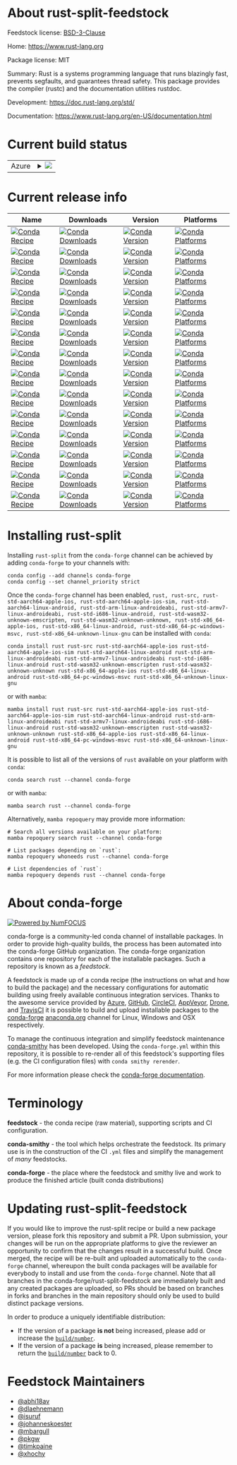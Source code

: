 About rust-split-feedstock
==========================

Feedstock license: [BSD-3-Clause](https://github.com/conda-forge/rust-feedstock/blob/main/LICENSE.txt)

Home: https://www.rust-lang.org

Package license: MIT

Summary: Rust is a systems programming language that runs blazingly fast, prevents segfaults, and guarantees thread safety.
This package provides the compiler (rustc) and the documentation utilities rustdoc.


Development: https://doc.rust-lang.org/std/

Documentation: https://www.rust-lang.org/en-US/documentation.html

Current build status
====================


<table>
    
  <tr>
    <td>Azure</td>
    <td>
      <details>
        <summary>
          <a href="https://dev.azure.com/conda-forge/feedstock-builds/_build/latest?definitionId=4321&branchName=main">
            <img src="https://dev.azure.com/conda-forge/feedstock-builds/_apis/build/status/rust-feedstock?branchName=main">
          </a>
        </summary>
        <table>
          <thead><tr><th>Variant</th><th>Status</th></tr></thead>
          <tbody><tr>
              <td>linux_64</td>
              <td>
                <a href="https://dev.azure.com/conda-forge/feedstock-builds/_build/latest?definitionId=4321&branchName=main">
                  <img src="https://dev.azure.com/conda-forge/feedstock-builds/_apis/build/status/rust-feedstock?branchName=main&jobName=linux&configuration=linux%20linux_64_" alt="variant">
                </a>
              </td>
            </tr><tr>
              <td>linux_aarch64</td>
              <td>
                <a href="https://dev.azure.com/conda-forge/feedstock-builds/_build/latest?definitionId=4321&branchName=main">
                  <img src="https://dev.azure.com/conda-forge/feedstock-builds/_apis/build/status/rust-feedstock?branchName=main&jobName=linux&configuration=linux%20linux_aarch64_" alt="variant">
                </a>
              </td>
            </tr><tr>
              <td>linux_ppc64le</td>
              <td>
                <a href="https://dev.azure.com/conda-forge/feedstock-builds/_build/latest?definitionId=4321&branchName=main">
                  <img src="https://dev.azure.com/conda-forge/feedstock-builds/_apis/build/status/rust-feedstock?branchName=main&jobName=linux&configuration=linux%20linux_ppc64le_" alt="variant">
                </a>
              </td>
            </tr><tr>
              <td>osx_64</td>
              <td>
                <a href="https://dev.azure.com/conda-forge/feedstock-builds/_build/latest?definitionId=4321&branchName=main">
                  <img src="https://dev.azure.com/conda-forge/feedstock-builds/_apis/build/status/rust-feedstock?branchName=main&jobName=osx&configuration=osx%20osx_64_" alt="variant">
                </a>
              </td>
            </tr><tr>
              <td>osx_arm64</td>
              <td>
                <a href="https://dev.azure.com/conda-forge/feedstock-builds/_build/latest?definitionId=4321&branchName=main">
                  <img src="https://dev.azure.com/conda-forge/feedstock-builds/_apis/build/status/rust-feedstock?branchName=main&jobName=osx&configuration=osx%20osx_arm64_" alt="variant">
                </a>
              </td>
            </tr><tr>
              <td>win_64</td>
              <td>
                <a href="https://dev.azure.com/conda-forge/feedstock-builds/_build/latest?definitionId=4321&branchName=main">
                  <img src="https://dev.azure.com/conda-forge/feedstock-builds/_apis/build/status/rust-feedstock?branchName=main&jobName=win&configuration=win%20win_64_" alt="variant">
                </a>
              </td>
            </tr><tr>
              <td>win_arm64</td>
              <td>
                <a href="https://dev.azure.com/conda-forge/feedstock-builds/_build/latest?definitionId=4321&branchName=main">
                  <img src="https://dev.azure.com/conda-forge/feedstock-builds/_apis/build/status/rust-feedstock?branchName=main&jobName=win&configuration=win%20win_arm64_" alt="variant">
                </a>
              </td>
            </tr>
          </tbody>
        </table>
      </details>
    </td>
  </tr>
</table>

Current release info
====================

| Name | Downloads | Version | Platforms |
| --- | --- | --- | --- |
| [![Conda Recipe](https://img.shields.io/badge/recipe-rust-green.svg)](https://anaconda.org/conda-forge/rust) | [![Conda Downloads](https://img.shields.io/conda/dn/conda-forge/rust.svg)](https://anaconda.org/conda-forge/rust) | [![Conda Version](https://img.shields.io/conda/vn/conda-forge/rust.svg)](https://anaconda.org/conda-forge/rust) | [![Conda Platforms](https://img.shields.io/conda/pn/conda-forge/rust.svg)](https://anaconda.org/conda-forge/rust) |
| [![Conda Recipe](https://img.shields.io/badge/recipe-rust--src-green.svg)](https://anaconda.org/conda-forge/rust-src) | [![Conda Downloads](https://img.shields.io/conda/dn/conda-forge/rust-src.svg)](https://anaconda.org/conda-forge/rust-src) | [![Conda Version](https://img.shields.io/conda/vn/conda-forge/rust-src.svg)](https://anaconda.org/conda-forge/rust-src) | [![Conda Platforms](https://img.shields.io/conda/pn/conda-forge/rust-src.svg)](https://anaconda.org/conda-forge/rust-src) |
| [![Conda Recipe](https://img.shields.io/badge/recipe-rust--std--aarch64--apple--ios-green.svg)](https://anaconda.org/conda-forge/rust-std-aarch64-apple-ios) | [![Conda Downloads](https://img.shields.io/conda/dn/conda-forge/rust-std-aarch64-apple-ios.svg)](https://anaconda.org/conda-forge/rust-std-aarch64-apple-ios) | [![Conda Version](https://img.shields.io/conda/vn/conda-forge/rust-std-aarch64-apple-ios.svg)](https://anaconda.org/conda-forge/rust-std-aarch64-apple-ios) | [![Conda Platforms](https://img.shields.io/conda/pn/conda-forge/rust-std-aarch64-apple-ios.svg)](https://anaconda.org/conda-forge/rust-std-aarch64-apple-ios) |
| [![Conda Recipe](https://img.shields.io/badge/recipe-rust--std--aarch64--apple--ios--sim-green.svg)](https://anaconda.org/conda-forge/rust-std-aarch64-apple-ios-sim) | [![Conda Downloads](https://img.shields.io/conda/dn/conda-forge/rust-std-aarch64-apple-ios-sim.svg)](https://anaconda.org/conda-forge/rust-std-aarch64-apple-ios-sim) | [![Conda Version](https://img.shields.io/conda/vn/conda-forge/rust-std-aarch64-apple-ios-sim.svg)](https://anaconda.org/conda-forge/rust-std-aarch64-apple-ios-sim) | [![Conda Platforms](https://img.shields.io/conda/pn/conda-forge/rust-std-aarch64-apple-ios-sim.svg)](https://anaconda.org/conda-forge/rust-std-aarch64-apple-ios-sim) |
| [![Conda Recipe](https://img.shields.io/badge/recipe-rust--std--aarch64--linux--android-green.svg)](https://anaconda.org/conda-forge/rust-std-aarch64-linux-android) | [![Conda Downloads](https://img.shields.io/conda/dn/conda-forge/rust-std-aarch64-linux-android.svg)](https://anaconda.org/conda-forge/rust-std-aarch64-linux-android) | [![Conda Version](https://img.shields.io/conda/vn/conda-forge/rust-std-aarch64-linux-android.svg)](https://anaconda.org/conda-forge/rust-std-aarch64-linux-android) | [![Conda Platforms](https://img.shields.io/conda/pn/conda-forge/rust-std-aarch64-linux-android.svg)](https://anaconda.org/conda-forge/rust-std-aarch64-linux-android) |
| [![Conda Recipe](https://img.shields.io/badge/recipe-rust--std--arm--linux--androideabi-green.svg)](https://anaconda.org/conda-forge/rust-std-arm-linux-androideabi) | [![Conda Downloads](https://img.shields.io/conda/dn/conda-forge/rust-std-arm-linux-androideabi.svg)](https://anaconda.org/conda-forge/rust-std-arm-linux-androideabi) | [![Conda Version](https://img.shields.io/conda/vn/conda-forge/rust-std-arm-linux-androideabi.svg)](https://anaconda.org/conda-forge/rust-std-arm-linux-androideabi) | [![Conda Platforms](https://img.shields.io/conda/pn/conda-forge/rust-std-arm-linux-androideabi.svg)](https://anaconda.org/conda-forge/rust-std-arm-linux-androideabi) |
| [![Conda Recipe](https://img.shields.io/badge/recipe-rust--std--armv7--linux--androideabi-green.svg)](https://anaconda.org/conda-forge/rust-std-armv7-linux-androideabi) | [![Conda Downloads](https://img.shields.io/conda/dn/conda-forge/rust-std-armv7-linux-androideabi.svg)](https://anaconda.org/conda-forge/rust-std-armv7-linux-androideabi) | [![Conda Version](https://img.shields.io/conda/vn/conda-forge/rust-std-armv7-linux-androideabi.svg)](https://anaconda.org/conda-forge/rust-std-armv7-linux-androideabi) | [![Conda Platforms](https://img.shields.io/conda/pn/conda-forge/rust-std-armv7-linux-androideabi.svg)](https://anaconda.org/conda-forge/rust-std-armv7-linux-androideabi) |
| [![Conda Recipe](https://img.shields.io/badge/recipe-rust--std--i686--linux--android-green.svg)](https://anaconda.org/conda-forge/rust-std-i686-linux-android) | [![Conda Downloads](https://img.shields.io/conda/dn/conda-forge/rust-std-i686-linux-android.svg)](https://anaconda.org/conda-forge/rust-std-i686-linux-android) | [![Conda Version](https://img.shields.io/conda/vn/conda-forge/rust-std-i686-linux-android.svg)](https://anaconda.org/conda-forge/rust-std-i686-linux-android) | [![Conda Platforms](https://img.shields.io/conda/pn/conda-forge/rust-std-i686-linux-android.svg)](https://anaconda.org/conda-forge/rust-std-i686-linux-android) |
| [![Conda Recipe](https://img.shields.io/badge/recipe-rust--std--wasm32--unknown--emscripten-green.svg)](https://anaconda.org/conda-forge/rust-std-wasm32-unknown-emscripten) | [![Conda Downloads](https://img.shields.io/conda/dn/conda-forge/rust-std-wasm32-unknown-emscripten.svg)](https://anaconda.org/conda-forge/rust-std-wasm32-unknown-emscripten) | [![Conda Version](https://img.shields.io/conda/vn/conda-forge/rust-std-wasm32-unknown-emscripten.svg)](https://anaconda.org/conda-forge/rust-std-wasm32-unknown-emscripten) | [![Conda Platforms](https://img.shields.io/conda/pn/conda-forge/rust-std-wasm32-unknown-emscripten.svg)](https://anaconda.org/conda-forge/rust-std-wasm32-unknown-emscripten) |
| [![Conda Recipe](https://img.shields.io/badge/recipe-rust--std--wasm32--unknown--unknown-green.svg)](https://anaconda.org/conda-forge/rust-std-wasm32-unknown-unknown) | [![Conda Downloads](https://img.shields.io/conda/dn/conda-forge/rust-std-wasm32-unknown-unknown.svg)](https://anaconda.org/conda-forge/rust-std-wasm32-unknown-unknown) | [![Conda Version](https://img.shields.io/conda/vn/conda-forge/rust-std-wasm32-unknown-unknown.svg)](https://anaconda.org/conda-forge/rust-std-wasm32-unknown-unknown) | [![Conda Platforms](https://img.shields.io/conda/pn/conda-forge/rust-std-wasm32-unknown-unknown.svg)](https://anaconda.org/conda-forge/rust-std-wasm32-unknown-unknown) |
| [![Conda Recipe](https://img.shields.io/badge/recipe-rust--std--x86_64--apple--ios-green.svg)](https://anaconda.org/conda-forge/rust-std-x86_64-apple-ios) | [![Conda Downloads](https://img.shields.io/conda/dn/conda-forge/rust-std-x86_64-apple-ios.svg)](https://anaconda.org/conda-forge/rust-std-x86_64-apple-ios) | [![Conda Version](https://img.shields.io/conda/vn/conda-forge/rust-std-x86_64-apple-ios.svg)](https://anaconda.org/conda-forge/rust-std-x86_64-apple-ios) | [![Conda Platforms](https://img.shields.io/conda/pn/conda-forge/rust-std-x86_64-apple-ios.svg)](https://anaconda.org/conda-forge/rust-std-x86_64-apple-ios) |
| [![Conda Recipe](https://img.shields.io/badge/recipe-rust--std--x86_64--linux--android-green.svg)](https://anaconda.org/conda-forge/rust-std-x86_64-linux-android) | [![Conda Downloads](https://img.shields.io/conda/dn/conda-forge/rust-std-x86_64-linux-android.svg)](https://anaconda.org/conda-forge/rust-std-x86_64-linux-android) | [![Conda Version](https://img.shields.io/conda/vn/conda-forge/rust-std-x86_64-linux-android.svg)](https://anaconda.org/conda-forge/rust-std-x86_64-linux-android) | [![Conda Platforms](https://img.shields.io/conda/pn/conda-forge/rust-std-x86_64-linux-android.svg)](https://anaconda.org/conda-forge/rust-std-x86_64-linux-android) |
| [![Conda Recipe](https://img.shields.io/badge/recipe-rust--std--x86_64--pc--windows--msvc-green.svg)](https://anaconda.org/conda-forge/rust-std-x86_64-pc-windows-msvc) | [![Conda Downloads](https://img.shields.io/conda/dn/conda-forge/rust-std-x86_64-pc-windows-msvc.svg)](https://anaconda.org/conda-forge/rust-std-x86_64-pc-windows-msvc) | [![Conda Version](https://img.shields.io/conda/vn/conda-forge/rust-std-x86_64-pc-windows-msvc.svg)](https://anaconda.org/conda-forge/rust-std-x86_64-pc-windows-msvc) | [![Conda Platforms](https://img.shields.io/conda/pn/conda-forge/rust-std-x86_64-pc-windows-msvc.svg)](https://anaconda.org/conda-forge/rust-std-x86_64-pc-windows-msvc) |
| [![Conda Recipe](https://img.shields.io/badge/recipe-rust--std--x86_64--unknown--linux--gnu-green.svg)](https://anaconda.org/conda-forge/rust-std-x86_64-unknown-linux-gnu) | [![Conda Downloads](https://img.shields.io/conda/dn/conda-forge/rust-std-x86_64-unknown-linux-gnu.svg)](https://anaconda.org/conda-forge/rust-std-x86_64-unknown-linux-gnu) | [![Conda Version](https://img.shields.io/conda/vn/conda-forge/rust-std-x86_64-unknown-linux-gnu.svg)](https://anaconda.org/conda-forge/rust-std-x86_64-unknown-linux-gnu) | [![Conda Platforms](https://img.shields.io/conda/pn/conda-forge/rust-std-x86_64-unknown-linux-gnu.svg)](https://anaconda.org/conda-forge/rust-std-x86_64-unknown-linux-gnu) |

Installing rust-split
=====================

Installing `rust-split` from the `conda-forge` channel can be achieved by adding `conda-forge` to your channels with:

```
conda config --add channels conda-forge
conda config --set channel_priority strict
```

Once the `conda-forge` channel has been enabled, `rust, rust-src, rust-std-aarch64-apple-ios, rust-std-aarch64-apple-ios-sim, rust-std-aarch64-linux-android, rust-std-arm-linux-androideabi, rust-std-armv7-linux-androideabi, rust-std-i686-linux-android, rust-std-wasm32-unknown-emscripten, rust-std-wasm32-unknown-unknown, rust-std-x86_64-apple-ios, rust-std-x86_64-linux-android, rust-std-x86_64-pc-windows-msvc, rust-std-x86_64-unknown-linux-gnu` can be installed with `conda`:

```
conda install rust rust-src rust-std-aarch64-apple-ios rust-std-aarch64-apple-ios-sim rust-std-aarch64-linux-android rust-std-arm-linux-androideabi rust-std-armv7-linux-androideabi rust-std-i686-linux-android rust-std-wasm32-unknown-emscripten rust-std-wasm32-unknown-unknown rust-std-x86_64-apple-ios rust-std-x86_64-linux-android rust-std-x86_64-pc-windows-msvc rust-std-x86_64-unknown-linux-gnu
```

or with `mamba`:

```
mamba install rust rust-src rust-std-aarch64-apple-ios rust-std-aarch64-apple-ios-sim rust-std-aarch64-linux-android rust-std-arm-linux-androideabi rust-std-armv7-linux-androideabi rust-std-i686-linux-android rust-std-wasm32-unknown-emscripten rust-std-wasm32-unknown-unknown rust-std-x86_64-apple-ios rust-std-x86_64-linux-android rust-std-x86_64-pc-windows-msvc rust-std-x86_64-unknown-linux-gnu
```

It is possible to list all of the versions of `rust` available on your platform with `conda`:

```
conda search rust --channel conda-forge
```

or with `mamba`:

```
mamba search rust --channel conda-forge
```

Alternatively, `mamba repoquery` may provide more information:

```
# Search all versions available on your platform:
mamba repoquery search rust --channel conda-forge

# List packages depending on `rust`:
mamba repoquery whoneeds rust --channel conda-forge

# List dependencies of `rust`:
mamba repoquery depends rust --channel conda-forge
```


About conda-forge
=================

[![Powered by
NumFOCUS](https://img.shields.io/badge/powered%20by-NumFOCUS-orange.svg?style=flat&colorA=E1523D&colorB=007D8A)](https://numfocus.org)

conda-forge is a community-led conda channel of installable packages.
In order to provide high-quality builds, the process has been automated into the
conda-forge GitHub organization. The conda-forge organization contains one repository
for each of the installable packages. Such a repository is known as a *feedstock*.

A feedstock is made up of a conda recipe (the instructions on what and how to build
the package) and the necessary configurations for automatic building using freely
available continuous integration services. Thanks to the awesome service provided by
[Azure](https://azure.microsoft.com/en-us/services/devops/), [GitHub](https://github.com/),
[CircleCI](https://circleci.com/), [AppVeyor](https://www.appveyor.com/),
[Drone](https://cloud.drone.io/welcome), and [TravisCI](https://travis-ci.com/)
it is possible to build and upload installable packages to the
[conda-forge](https://anaconda.org/conda-forge) [anaconda.org](https://anaconda.org/)
channel for Linux, Windows and OSX respectively.

To manage the continuous integration and simplify feedstock maintenance
[conda-smithy](https://github.com/conda-forge/conda-smithy) has been developed.
Using the ``conda-forge.yml`` within this repository, it is possible to re-render all of
this feedstock's supporting files (e.g. the CI configuration files) with ``conda smithy rerender``.

For more information please check the [conda-forge documentation](https://conda-forge.org/docs/).

Terminology
===========

**feedstock** - the conda recipe (raw material), supporting scripts and CI configuration.

**conda-smithy** - the tool which helps orchestrate the feedstock.
                   Its primary use is in the construction of the CI ``.yml`` files
                   and simplify the management of *many* feedstocks.

**conda-forge** - the place where the feedstock and smithy live and work to
                  produce the finished article (built conda distributions)


Updating rust-split-feedstock
=============================

If you would like to improve the rust-split recipe or build a new
package version, please fork this repository and submit a PR. Upon submission,
your changes will be run on the appropriate platforms to give the reviewer an
opportunity to confirm that the changes result in a successful build. Once
merged, the recipe will be re-built and uploaded automatically to the
`conda-forge` channel, whereupon the built conda packages will be available for
everybody to install and use from the `conda-forge` channel.
Note that all branches in the conda-forge/rust-split-feedstock are
immediately built and any created packages are uploaded, so PRs should be based
on branches in forks and branches in the main repository should only be used to
build distinct package versions.

In order to produce a uniquely identifiable distribution:
 * If the version of a package **is not** being increased, please add or increase
   the [``build/number``](https://docs.conda.io/projects/conda-build/en/latest/resources/define-metadata.html#build-number-and-string).
 * If the version of a package **is** being increased, please remember to return
   the [``build/number``](https://docs.conda.io/projects/conda-build/en/latest/resources/define-metadata.html#build-number-and-string)
   back to 0.

Feedstock Maintainers
=====================

* [@abhi18av](https://github.com/abhi18av/)
* [@dlaehnemann](https://github.com/dlaehnemann/)
* [@isuruf](https://github.com/isuruf/)
* [@johanneskoester](https://github.com/johanneskoester/)
* [@mbargull](https://github.com/mbargull/)
* [@pkgw](https://github.com/pkgw/)
* [@timkpaine](https://github.com/timkpaine/)
* [@xhochy](https://github.com/xhochy/)


<!-- dummy commit to enable rerendering -->

